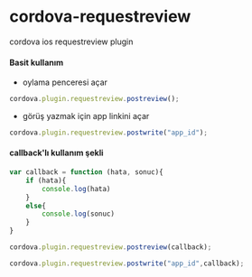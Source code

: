 # cordova-requestreview
cordova ios requestreview plugin


#### Basit kullanım

* oylama penceresi açar
```javascript
cordova.plugin.requestreview.postreview();
```
* görüş yazmak için app linkini açar
```javascript
cordova.plugin.requestreview.postwrite("app_id");
```

#### callback'lı kullanım şekli

```javascript
var callback = function (hata, sonuc){
    if (hata){
        console.log(hata)
    }
    else{
        console.log(sonuc)
    }
}

cordova.plugin.requestreview.postreview(callback);

cordova.plugin.requestreview.postwrite("app_id",callback);
```
